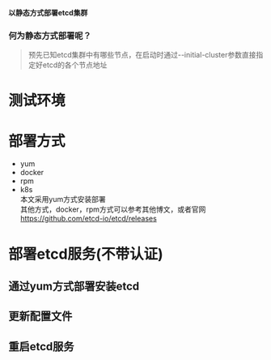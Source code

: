 __以静态方式部署etcd集群__   

### __何为静态方式部署呢？__  
>预先已知etcd集群中有哪些节点，在启动时通过--initial-cluster参数直接指定好etcd的各个节点地址   

# 测试环境  

# 部署方式 
- yum 
- docker 
- rpm 
- k8s  
本文采用yum方式安装部署  
其他方式，docker，rpm方式可以参考其他博文，或者官网  
https://github.com/etcd-io/etcd/releases  

# 部署etcd服务(不带认证)  
## 通过yum方式部署安装etcd  


## 更新配置文件  


## 重启etcd服务  


















